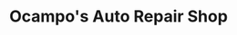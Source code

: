 ---
title: "Ocampo's Auto Repair Shop"
url: /los-banos/ocampos-auto-repair-shop/
shop: Autowerkstatt
---